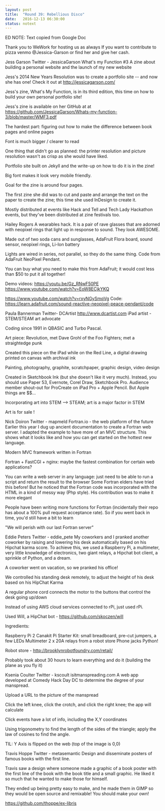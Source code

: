 ```yaml
---
layout: post
title:  "Round 39: Rebellious Disco"
date:   2016-12-13 06:30:00
status: notext
---
```


ED NOTE: Text copied from Google Doc


Thank you to WeWork for hosting us as always 
If you want to contribute to pizza venmo @Jessica-Garson or find her and give her cash. 

Jess Garson
Twitter - JessicaGarson
What's my Function #3 
A zine about building a personal website and the launch of my new website 

Jess's 2014 New Years Resolution was to create a portfolio site -- and now she has one! Check it out at http://jessicagarson.com/

Jess's zine, What's My Function, is in its third edition, this time on how to build your own personal portfolio site!

Jess's zine is available on her GitHub at at https://github.com/JessicaGarson/Whats-my-function-3/blob/master/WMF3.pdf

The hardest part: figuring out how to make the difference between book pages and online pages

Font is much bigger / clearer to read

One thing that didn't go as planned: the printer resolution and picture resolution wasn't as crisp as she would have liked.

Portfolio site built on Jekyll and the write-up on how to do it is in the zine!

Big font makes it look very mobile friendly.

Goal for the zine is around four pages.

The first zine she did was to cut and paste and arrange the text on the paper to create the zine; this time she used InDesign to create it.

Mostly distributed at events like Hack and Tell and Tech Lady Hackathon events, but they've been distributed at zine festivals too.

Hailey Rogers
A wearables hack. It is a pair of rave glasses that are adorned with neopixel rings that light up in response to sound. They look AWESOME.

Made out of two soda cans and sunglasses, AdaFruit Flora board, sound sensor, neopixel rings, Li-Ion battery

Lights are wired in series, not parallel, so they do the same thing.  Code from AdaFruit NeoPixel Pendant.

You can buy what you need to make this from AdaFruit; it would cost less than $50 to put it all together!

Demo videos: https://youtu.be/Gz_RNwF50PE
https://www.youtube.com/watch?v=EoW8ECjkYKQ

https://www.youtube.com/watch?v=rxyNGySmqVg
Code: 
https://learn.adafruit.com/sound-reactive-neopixel-peace-pendant/code

Paula Bannerman
Twitter- DCArtist
http://www.dcartist.com
iPad artist - STEM/STEAM art advocate

Coding since 1991 in QBASIC and Turbo Pascal.

Art piece: Revolution, met Dave Grohl of the Foo Fighters; met a straightedge punk 

Created this piece on the iPad while on the Red Line, a digital drawing printed on canvas with archival ink

Painting, photography, graphite, scratchpaper, graphic design, video design

Created in Sketchbook Ink (but she doesn't like it very much). Instead, you should use Paper 53, Evernote, Corel Draw, Sketchbook Pro.  Audience member shout-out for ProCreate on iPad Pro + Apple Pencil.  But Apple things are $$...

Incorporating art into STEM --> STEAM; art is a major factor in STEM

Art is for sale !

Nick Doiron
Twitter - mapmeld
Fortran.io - the web platform of the future
Earlier this year I dug up ancient documentation to create a Fortran web server. I adapted the example to have more of an MVC structure. This shows what it looks like and how you can get started on the hottest new language.

Modern MVC framework written in Fortran

Fortran + FastCGI + nginx: maybe the fastest combination for certain web applications?

You can write a web server in any language: just need to be able to run a script and return the result to the browser 
Some Fortran elders have tried this before! But he noticed that the Fortran code was incorporated with the HTML in a kind of messy way (Php style). His contribution was to make it more elegant 

People have been writing more functions for Fortran (incidentally their repo has about a 100% pull request acceptance rate). So if you went back in time, you'd still have a bit to learn 

"We will perish with our last Fortran server"

Eddie Peters
Twitter - eddie_pete
My coworkers and I pranked another coworker by raising and lowering his desk automatically based on his Hipchat karma score. To achieve this, we used a Raspberry Pi, a multimeter, very little knowledge of electronics, two giant relays, a Hipchat bot client, a sprinkle of Python, and a dream.

A coworker went on vacation, so we pranked his office!

We controlled his standing desk remotely, to adjust the height of his desk based on his HipChat Karma

A regular phone cord connects the motor to the buttons that control the desk going up/down

Instead of using AWS cloud services connected to rPi, just used rPi.

Used Will, a HipChat bot - https://github.com/skoczen/will

Ingredients:

Raspberry Pi 2
Canakit Pi Starter Kit: small breadboard, pre-cut jumpers, a few LEDs
Multimeter
2 x 20A relays from a robot store
Phone jacks
Python!

Robot store - http://brooklynrobotfoundry.com/retail/

Probably took about 30 hours to learn everything and do it (building the plane as you fly it)

Ksenia Coulter
Twitter - kscoult
isitmanspreading.com
A web app developed at Comedy Hack Day DC to determine the degree of your manspread.

Upload a URL to the picture of the manspread

Click the left knee, click the crotch, and click the right knee; the app will calculate

Click events have a lot of info, including the X,Y coordinates

Using trigonometry to find the length of the sides of the triangle; apply the law of cosines to find the angle.

TIL: Y Axis is flipped on the web (top of the image is 0,0) 

Travis Hoppe
Twitter - metasemantic
Design and disseminate posters of famous books with the first line.

Travis saw a design where someone made a graphic of a book poster with the first line of the book with the book title and a small graphic.  He liked it so much that he wanted to make those for himself.

They ended up being pretty easy to make, and he made them in GIMP so they would be open source and remixable! You should make your own!

https://github.com/thoppe/ex-libris
